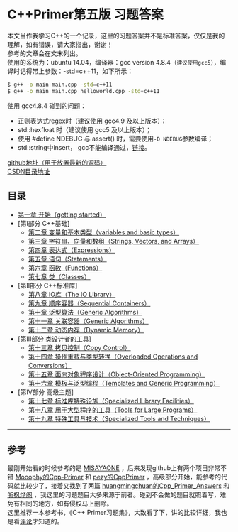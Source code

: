# C++Primer第五版 习题答案

本文当作我学习C++的一个记录，这里的习题答案并不是标准答案，仅仅是我的理解，如有错误，请大家指出，谢谢！  
参考的文章会在文末列出。  
使用的系统为：ubuntu 14.04，编译器：gcc version 4.8.4（`建议使用gcc5`），编译时记得带上参数：-std=c++11，如下所示：  
```sh
$ g++ -o main main.cpp -std=c++11
$ g++ -o main main.cpp helloworld.cpp -std=c++11
```
使用 gcc4.8.4 碰到的问题：
- 正则表达式regex时（建议使用 gcc4.9 及以上版本）；
- std::hexfloat 时（建议使用 gcc5 及以上版本）；
- 使用 #define NDEBUG 与 assert() 时，需要使用`-D NDEBUG`参数编译；
- std::string中insert， gcc不能编译通过，[链接](ch09_Sequential_Containers/ex43.cpp)。  

[github地址（用于放置最新的源码）](https://github.com/smzztx/cpplearn)  
[CSDN目录地址](https://blog.csdn.net/shamozhizhoutx/article/details/81264498)  

## 目录
 - [第一章 开始（getting started）](ch01_Getting_Started/README.md)
- [第Ⅰ部分 C++基础]
	- [第二章 变量和基本类型（variables and basic types）](ch02_Variables_and_Basic_Types/README.md)
	- [第三章 字符串、向量和数组（Strings, Vectors, and Arrays）](ch03_Strings_Vectors_and_Arrays/README.md)
	- [第四章 表达式（Expressions）](ch04_Expressions/README.md)
	- [第五章 语句（Statements）](ch05_Statements/README.md)
	- [第六章 函数（Functions）](ch06_Functions/README.md)
	- [第七章 类（Classes）](ch07_Classes/README.md)
- [第Ⅱ部分 C++标准库]
	- [第八章 IO库（The IO Library）](ch08_The_IO_Library/README.md)
	- [第九章 顺序容器（Sequential Containers）](ch09_Sequential_Containers/README.md)
	- [第十章 泛型算法（Generic Algorithms）](ch10_Generic_Algorithms/README.md)
	- [第十一章 关联容器（Generic Algorithms）](ch11_Associative_Containers/README.md)
	- [第十二章 动态内存（Dynamic Memory）](ch12_Dynamic_Memory/README.md)
- [第Ⅲ部分 类设计者的工具]
	- [第十三章 拷贝控制（Copy Control）](ch13_Copy_Control/README.md)
	- [第十四章 操作重载与类型转换（Overloaded Operations and Conversions）](ch14_Overloaded_Operations_and_Conversions/README.md)
	- [第十五章 面向对象程序设计（Object-Oriented Programming）](ch15_ObjectOriented_Programming/README.md)
	- [第十六章 模板与泛型编程（Templates and Generic Programming）](ch16_Templates_and_Generic_Programming/README.md)
- [第Ⅳ部分 高级主题]
	- [第十七章 标准库特殊设施（Specialized Library Facilities）](ch17_Specialized_Library_Facilities/README.md)
	- [第十八章 用于大型程序的工具（Tools for Large Programs）](ch18_Tools_for_Large_Programs/README.md)
	- [第十九章 特殊工具与技术（Specialized Tools and Techniques）](ch19_Specialized_Tools_and_Techniques/README.md)

---
## 参考
最刚开始看的时候参考的是 [MISAYAONE](https://blog.csdn.net/misayaaaaa/article/details/53786215) ，后来发现github上有两个项目非常不错 [Mooophy的Cpp-Primer](https://github.com/Mooophy/Cpp-Primer) 和 [pezy的CppPrimer](https://github.com/pezy/CppPrimer) ，高级部分开始，能参考的代码就比较少了，接着又找到了两篇 [huangmingchuan的Cpp_Primer_Answers](https://github.com/huangmingchuan/Cpp_Primer_Answers
) 和 [听枫烨阁](https://blog.csdn.net/chxw098/article/details/39973555) ，我这里的习题题目大多来源于前者。碰到不会做的题目就照着写，难免有相同的地方，如有侵权马上删除。  
这里推荐一本参考书，《C++ Primer习题集》，大致看了下，讲的比较详细，我也是看[评论](https://blog.csdn.net/shamozhizhoutx/article/details/83056020#comments_23214236)才知道的。  